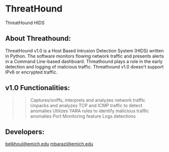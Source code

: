 # ThreatHound

ThreatHound HIDS

About Threathound:
------------------
ThreatHound v1.0 is a Host Based Intrusion Detection System (HIDS)
written in Python. The software monitors flowing network traffic
and presents alerts in a Command Line-based dashboard. Threathound
plays a role in the early detection and logging of malicious traffic.
Threathound v1.0 doesn't support IPv6 or encrypted traffic.


v1.0 Functionalities:
---------------------
>> Captures/sniffs, interprets and analyzes network traffic
>> Unpacks and analyzes TCP and ICMP traffic to detect anomalies
>> Utilizes YARA rules to identify malicious traffic anomalies
>> Port Monitoring feature
>> Logs detections


Developers:
-----------
belkhoul@emich.edu
mbarazi@emich.edu
